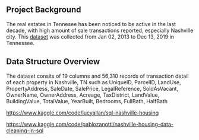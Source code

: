 ## Project Background

The real estates in Tennesee has been noticed to be active in the last decade, with high amount of sale transactions reported, especially Nashville city. This [dataset](https://www.kaggle.com/datasets/swsw1717/nashville-housing-sql-project?select=Nashville+Housing.csv.) was collected from Jan 02, 2013 to Dec 13, 2019 in Tennessee. 




## Data Structure Overview
The dataset consits of 19 columns and 56,310 records of transaction detail of each property in Nashville, TN such as UniqueID, ParcelID, LandUse, PropertyAddress, SaleDate, SalePrice, LegalReference, SoldAsVacant, OwnerName, OwnerAddress, Acreage, TaxDistrict, LandValue, BuildingValue, TotalValue, YearBuilt, Bedrooms, FullBath, HalfBath

https://www.kaggle.com/code/lucyallan/sql-nashville-housing

https://www.kaggle.com/code/pablozanotti/nashville-housing-data-cleaning-in-sql
